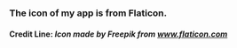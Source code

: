 ### The icon of my app is from Flaticon.

#### Credit Line: ***Icon made by Freepik from www.flaticon.com***
